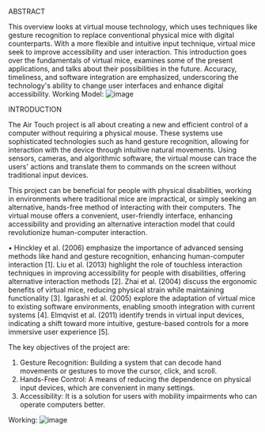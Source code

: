 ABSTRACT

This overview looks at virtual mouse technology, which uses techniques like gesture recognition to replace conventional physical mice with digital counterparts. With a more flexible and intuitive input technique, virtual mice seek to improve accessibility and user interaction. This introduction goes over the fundamentals of virtual mice, examines some of the present applications, and talks about their possibilities in the future. Accuracy, timeliness, and software integration are emphasized, underscoring the technology's ability to change user interfaces and enhance digital accessibility.
Working Model: ![image](https://github.com/user-attachments/assets/c1503117-381d-4056-bbd6-807869af9878)

INTRODUCTION 

The Air Touch project is all about creating a new and efficient control of a computer without requiring a physical mouse. These systems use sophisticated technologies such as hand gesture recognition, allowing for interaction with the device through intuitive natural movements. Using sensors, cameras, and algorithmic software, the virtual mouse can trace the users' actions and translate them to commands on the screen without traditional input devices.

This project can be beneficial for people with physical disabilities, working in environments where traditional mice are impractical, or simply seeking an alternative, hands-free method of interacting with their computers. The virtual mouse offers a convenient, user-friendly interface, enhancing accessibility and providing an alternative interaction model that could revolutionize human-computer interaction.

•	Hinckley et al. (2006) emphasize the importance of advanced sensing methods like hand and gesture recognition, enhancing human-computer interaction [1]. Liu et al. (2013) highlight the role of touchless interaction techniques in improving accessibility for people with disabilities, offering alternative interaction methods [2]. Zhai et al. (2004) discuss the ergonomic benefits of virtual mice, reducing physical strain while maintaining functionality [3]. Igarashi et al. (2005) explore the adaptation of virtual mice to existing software environments, enabling smooth integration with current systems [4]. Elmqvist et al. (2011) identify trends in virtual input devices, indicating a shift toward more intuitive, gesture-based controls for a more immersive user experience [5].

The key objectives of the project are:
1. Gesture Recognition: Building a system that can decode hand movements or gestures to move the cursor, click, and scroll.
2. Hands-Free Control: A means of reducing the dependence on physical input devices, which are convenient in many settings.
3. Accessibility: It is a solution for users with mobility impairments who can operate computers better.

Working: ![image](https://github.com/user-attachments/assets/95f6bc39-a816-463f-a394-5cdaf80e0a06)
